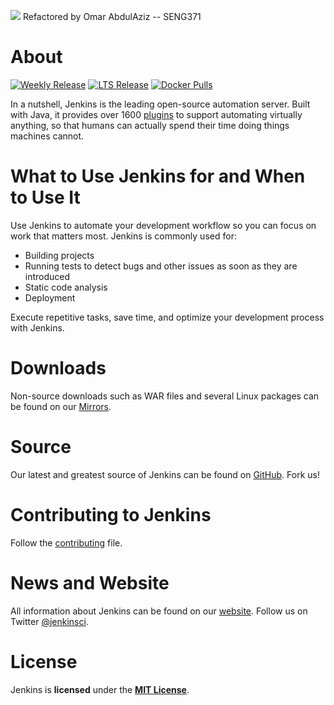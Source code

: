 [![][ButlerImage]][website] 
Refactored by Omar AbdulAziz -- SENG371
# About

[![Weekly Release](https://img.shields.io/badge/dynamic/json.svg?url=https://updates.jenkins.io/update-center.actual.json&label=Weekly%20Release&query=$.core.version&color=green)](https://jenkins.io/changelog/)
[![LTS Release](https://img.shields.io/badge/dynamic/json.svg?url=https://updates.jenkins.io/stable/update-center.actual.json&label=LTS%20Release&query=$.core.version&color=orange)](https://jenkins.io/changelog-stable/)
[![Docker Pulls](https://img.shields.io/docker/pulls/jenkins/jenkins.svg)](https://hub.docker.com/r/jenkins/jenkins/)

In a nutshell, Jenkins is the leading open-source automation server. 
Built with Java, it provides over 1600 [plugins](https://plugins.jenkins.io/) to support automating virtually anything, 
so that humans can actually spend their time doing things machines cannot.

# What to Use Jenkins for and When to Use It

Use Jenkins to automate your development workflow so you can focus on work that matters most. Jenkins is commonly used for:

- Building projects
- Running tests to detect bugs and other issues as soon as they are introduced
- Static code analysis
- Deployment

Execute repetitive tasks, save time, and optimize your development process with Jenkins.

# Downloads
Non-source downloads such as WAR files and several Linux packages can be found on our [Mirrors].

# Source
Our latest and greatest source of Jenkins can be found on [GitHub]. Fork us!

# Contributing to Jenkins
Follow the [contributing](CONTRIBUTING.md) file.

# News and Website
All information about Jenkins can be found on our [website]. Follow us on Twitter [@jenkinsci].

# License
Jenkins is **licensed** under the **[MIT License]**.


[ButlerImage]: https://jenkins.io/sites/default/files/jenkins_logo.png
[MIT License]: https://github.com/jenkinsci/jenkins/blob/master/LICENSE.txt
[Mirrors]: http://mirrors.jenkins-ci.org
[GitHub]: https://github.com/jenkinsci/jenkins
[website]: https://jenkins.io/
[@jenkinsci]: https://twitter.com/jenkinsci
[wiki]: https://wiki.jenkins-ci.org
